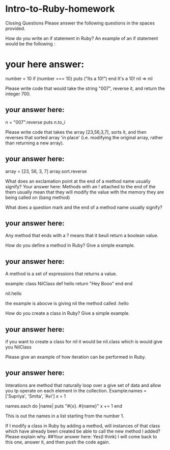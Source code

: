 # Intro-to-Ruby-homework

Closing Questions
Please answer the following questions in the spaces provided.

How do you write an if statement in Ruby?
An example of an if statement would be the following :
# your here answer:
number = 10
if (number === 10)
puts ("Its a 10!")
end
It's a 10!
nil => nil
  
Please write code that would take the string "007", reverse it, and return the integer 700.
## your answer here: 
n = "007".reverse
puts n.to_i

Please write code that takes the array [23,56,3,7], sorts it, and then reverses that sorted array 'in place' (i.e. modifying the original array, rather than returning a new array).
## your answer here:
array = [23, 56, 3, 7]
array.sort.reverse

What does an exclamation point at the end of a method name usually signify?
  Your answer here: Methods with an ! attached to the end of the them usually mean that they will modify the value with the memory they are being called on (bang method)

What does a question mark and the end of a method name usually signify?
  ## your answer here:
  Any method that ends with a ? means that it beull return a boolean value.

How do you define a method in Ruby? Give a simple example.
  ## your answer here:
  A method is a set of expressions that returns a value.

  example:
  class NilClass
 def hello
   return "Hey Booo"
 end
end

nil.hello

the example is abocve is giving nil the method called .hello

How do you create a class in Ruby? Give a simple example.
 ## your answer here:
 if you want to create a class for nil it would be nil.class which is would give you NilClass

Please give an example of how iteration can be performed in Ruby.
  ## your answer here: 
  Interations are method that naturally loop over a give set of data and allow you tp operate on each element in the collection.
  Example:names = ['Supriya', 'Smita', 'Avi']
x = 1

names.each do |name|
  puts "#{x}. #{name}"
  x += 1
end

This is out the names in a list starting from the number 1.

If I modify a class in Ruby by adding a method, will instances of that class which have already been created be able to call the new method I added? Please explain why.
  ##Your answer here:
  Yes(I think) I will come back to this one, answer it, and then push the code again.